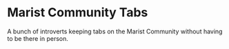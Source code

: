 # Marist Community Tabs

A bunch of introverts keeping tabs on the Marist Community without having to be there in person.
